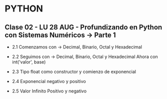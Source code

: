 # PYTHON

## Clase 02 - LU 28 AUG - Profundizando en Python con Sistemas Numéricos -> Parte 1

- 2.1 Comenzamos con -> Decimal, Binario, Octal y Hexadecimal

- 2.2 Seguimos con -> Decimal, Binario, Octal y Hexadecimal Ahora con int('valor', base)

- 2.3 Tipo float como constructor y comienzo de exponencial

- 2.4 Exponencial negativo y positivo

- 2.5 Valor Infinito Positivo y negativo
